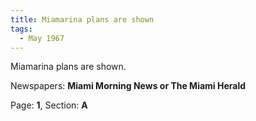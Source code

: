 ```yaml
---  
title: Miamarina plans are shown  
tags:  
  - May 1967  
---  
```

  
Miamarina plans are shown.  
  
Newspapers: **Miami Morning News or The Miami Herald**  
  
Page: **1**, Section: **A** 
